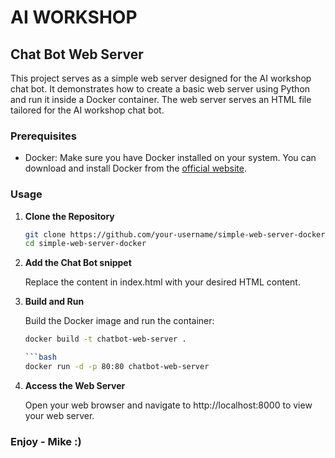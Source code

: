 # AI WORKSHOP
## Chat Bot Web Server 

This project serves as a simple web server designed for the AI workshop chat bot. It demonstrates how to create a basic web server using Python and run it inside a Docker container. The web server serves an HTML file tailored for the AI workshop chat bot.

### Prerequisites

- Docker: Make sure you have Docker installed on your system. You can download and install Docker from the [official website](https://www.docker.com/get-started).

### Usage

1. **Clone the Repository**

   ```bash
   git clone https://github.com/your-username/simple-web-server-docker.git
   cd simple-web-server-docker

2. **Add the Chat Bot snippet**

    Replace the content in index.html with your desired HTML content.


3. **Build and Run**
   
   Build the Docker image and run the container:
   ```bash
   docker build -t chatbot-web-server .

   ```bash
   docker run -d -p 80:80 chatbot-web-server

4. **Access the Web Server**

   Open your web browser and navigate to http://localhost:8000 to view your web server.

### Enjoy - Mike :)
